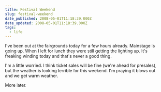 ```yaml
---
title: Festival Weekend
slug: festival-weekend
date_published: 2008-05-01T11:18:39.000Z
date_updated: 2008-05-01T11:18:39.000Z
tags:
  - life
---
```


I've been out at the fairgrounds today for a few hours already. Mainstage is going up. When I left for lunch they were still getting the lighting up. It's freaking winding today and that's never a good thing.

I'm a little worried. I think ticket sales will be fine (we're ahead for presales), but the weather is looking terrible for this weekend. I'm praying it blows out and we get warm weather.

More later.
